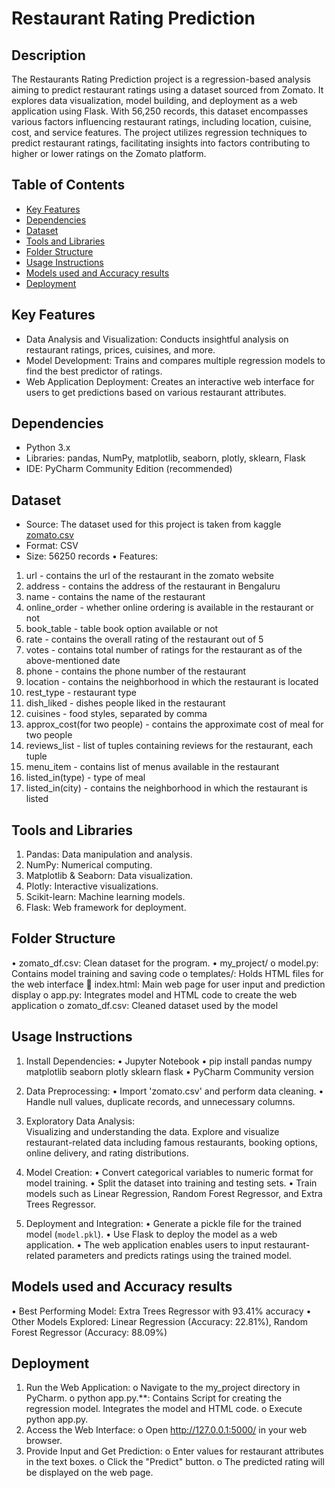# Restaurant Rating Prediction

## Description
The Restaurants Rating Prediction project is a regression-based analysis aiming to predict restaurant ratings using a dataset sourced from Zomato.  It explores data visualization, model building, and deployment as a web application using Flask. With 56,250 records, this dataset encompasses various factors influencing restaurant ratings, including location, cuisine, cost, and service features. The project utilizes regression techniques to predict restaurant ratings, facilitating insights into factors contributing to higher or lower ratings on the Zomato platform.
## Table of Contents
- [Key Features](#Key-Features)
- [Dependencies](#Dependencies)
- [Dataset](#Dataset)
- [Tools and Libraries](#Tools-and-Libraries)
- [Folder Structure](#Folder-Structure)
- [Usage Instructions](#Usage-Instructions)
- [Models used and Accuracy results](#Models-used-and-Accuracy-results)
- [Deployment](#Deployment)

## Key Features
- Data Analysis and Visualization: Conducts insightful analysis on restaurant ratings, prices, cuisines, and more.
- Model Development: Trains and compares multiple regression models to find the best predictor of ratings.
- Web Application Deployment: Creates an interactive web interface for users to get predictions based on various restaurant attributes.
   
## Dependencies
-	Python 3.x
-	Libraries: pandas, NumPy, matplotlib, seaborn, plotly, sklearn, Flask
-	IDE: PyCharm Community Edition (recommended)
## Dataset
-	Source: The dataset used for this project is taken from kaggle [zomato.csv](#https://www.kaggle.com/datasets/bansodesandeep/zomatocsv)
-	Format: CSV
-	Size: 56250 records
•	Features: 
1. url </B> - contains the url of the restaurant in the zomato website
2. address - contains the address of the restaurant in Bengaluru
3. name - contains the name of the restaurant
4. online_order - whether online ordering is available in the restaurant or not
5. book_table - table book option available or not
6. rate - contains the overall rating of the restaurant out of 5
7. votes - contains total number of ratings for the restaurant as of the above-mentioned date
8. phone - contains the phone number of the restaurant
9. location - contains the neighborhood in which the restaurant is located
10. rest_type - restaurant type
11. dish_liked - dishes people liked in the restaurant
12. cuisines - food styles, separated by comma
13. approx_cost(for two people) - contains the approximate cost of meal for two people
14. reviews_list - list of tuples containing reviews for the restaurant, each tuple
15. menu_item - contains list of menus available in the restaurant
16. listed_in(type) - type of meal
17. listed_in(city) - contains the neighborhood in which the restaurant is listed

## Tools and Libraries
1.	Pandas: Data manipulation and analysis.
2.	NumPy: Numerical computing.
3.	Matplotlib & Seaborn: Data visualization.
4.	Plotly: Interactive visualizations.
5.	Scikit-learn: Machine learning models.
6.	Flask: Web framework for deployment.
## Folder Structure
•	zomato_df.csv: Clean dataset for the program.
•	my_project/ 
o	model.py: Contains model training and saving code
o	templates/: Holds HTML files for the web interface 
	index.html: Main web page for user input and prediction display
o	app.py: Integrates model and HTML code to create the web application
o	zomato_df.csv: Cleaned dataset used by the model

## Usage Instructions
1.	Install Dependencies: 
•	Jupyter Notebook 
•	pip install pandas numpy matplotlib seaborn plotly sklearn flask
•	PyCharm Community version

2.	Data Preprocessing: 
•	Import 'zomato.csv' and perform data cleaning.
•	Handle null values, duplicate records, and unnecessary columns.
3.	Exploratory Data Analysis:  
Visualizing and understanding the data. Explore and visualize restaurant-related data including famous restaurants, booking options, online delivery, and rating distributions.
4.	Model Creation: 
•	Convert categorical variables to numeric format for model training.
•	Split the dataset into training and testing sets.
•	Train models such as Linear Regression, Random Forest Regressor, and Extra Trees Regressor.

5.	Deployment and Integration: 
•	 Generate a pickle file for the trained model (`model.pkl`).
•	Use Flask to deploy the model as a web application.
•	The web application enables users to input restaurant-related parameters and predicts ratings using the trained model.

## Models used and Accuracy results
•	Best Performing Model: Extra Trees Regressor with 93.41% accuracy
•	Other Models Explored: Linear Regression (Accuracy: 22.81%), Random Forest Regressor (Accuracy: 88.09%)

## Deployment
1.	 Run the Web Application: 
o	Navigate to the my_project directory in PyCharm. 
o	python app.py.**: Contains Script for creating the regression model. Integrates the model and HTML code.
o	Execute python app.py.
2.	 Access the Web Interface: 
o	Open http://127.0.0.1:5000/ in your web browser.
3.	Provide Input and Get Prediction: 
o	Enter values for restaurant attributes in the text boxes.
o	Click the "Predict" button.
o	The predicted rating will be displayed on the web page.
